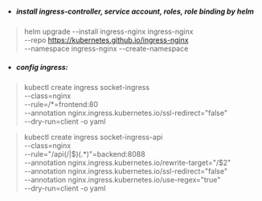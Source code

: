 - ##### install ingress-controller, service account, roles, role binding by helm

> helm upgrade --install ingress-nginx ingress-nginx \
--repo https://kubernetes.github.io/ingress-nginx \
--namespace ingress-nginx --create-namespace

- ##### config ingress:
> kubectl create ingress socket-ingress \
 --class=nginx \
 --rule=/*=frontend:80 \
 --annotation nginx.ingress.kubernetes.io/ssl-redirect="false" \
 --dry-run=client -o yaml

> kubectl create ingress socket-ingress-api \
--class=nginx \
--rule="/api(/|$)(.*)"=backend:8088 \
--annotation nginx.ingress.kubernetes.io/rewrite-target="/\$2" \
--annotation nginx.ingress.kubernetes.io/ssl-redirect="false" \
--annotation nginx.ingress.kubernetes.io/use-regex="true" \
--dry-run=client -o yaml
